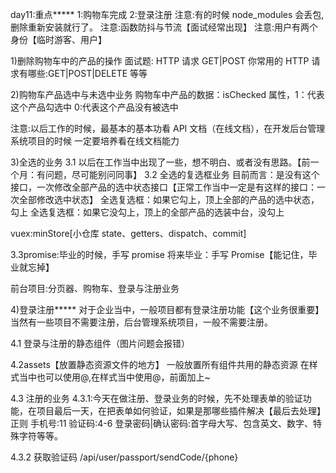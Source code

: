 day11:重点**\***
1:购物车完成
2:登录注册
注意:有的时候 node_modules 会丢包,删除重新安装就行了。
注意:函数防抖与节流【面试经常出现】
注意:用户有两个身份【临时游客、用户】

1)删除购物车中的产品的操作
面试题:
HTTP 请求 GET|POST
你常用的 HTTP 请求有哪些:GET|POST|DELETE 等等

2)购物车产品选中与未选中业务
购物车中产品的数据：isChecked 属性，1：代表这个产品勾选中 0:代表这个产品没有被选中

注意:以后工作的时候，最基本的基本功看 API 文档（在线文档），在开发后台管理系统项目的时候
一定要培养看在线文档能力

3)全选的业务
3.1 以后在工作当中出现了一些，想不明白、或者没有思路。【前一个月：有问题，尽可能别问同事】
3.2 全选的复选框业务
目前而言：是没有这个接口，一次修改全部产品的选中状态接口【正常工作当中一定是有这样的接口：一次全部修改选中状态】
全选复选框：如果它勾上，顶上全部的产品的选中状态，勾上
全选复选框：如果它没勾上，顶上的全部产品的选装中台，没勾上

vuex:minStore[小仓库 state、getters、dispatch、commit]

3.3promise:毕业的时候，手写 promise
将来毕业：手写 Promise【能记住，毕业就忘掉】

前台项目:分页器、购物车、登录与注册业务

4)登录注册**\***
对于企业当中，一般项目都有登录注册功能【这个业务很重要】
当然有一些项目不需要注册，后台管理系统项目，一般不需要注册。

4.1 登录与注册的静态组件（图片问题会报错）

4.2assets【放置静态资源文件的地方】
一般放置所有组件共用的静态资源
在样式当中也可以使用@,在样式当中使用@，前面加上~

4.3 注册的业务
4.3.1:今天在做注册、登录业务的时候，先不处理表单的验证功能，在项目最后一天，在把表单如何验证，如果是那哪些插件解决【最后去处理】
正则
手机号:11
验证码:4-6
登录密码|确认密码:首字母大写、包含英文、数字、特殊字符等等。

4.3.2 获取验证码
/api/user/passport/sendCode/{phone}
